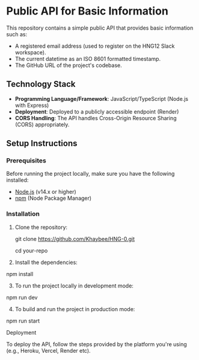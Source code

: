 # Public API for Basic Information

This repository contains a simple public API that provides basic information such as:
- A registered email address (used to register on the HNG12 Slack workspace).
- The current datetime as an ISO 8601 formatted timestamp.
- The GitHub URL of the project's codebase.

## Technology Stack

- **Programming Language/Framework**: JavaScript/TypeScript (Node.js with Express)
- **Deployment**: Deployed to a publicly accessible endpoint (Render)
- **CORS Handling**: The API handles Cross-Origin Resource Sharing (CORS) appropriately.

## Setup Instructions

### Prerequisites

Before running the project locally, make sure you have the following installed:

- [Node.js](https://nodejs.org/) (v14.x or higher)
- [npm](https://www.npmjs.com/) (Node Package Manager)

### Installation

1. Clone the repository:

   git clone https://github.com/Khaybee/HNG-0.git

   cd your-repo

2. Install the dependencies:

npm install

3. To run the project locally in development mode:

npm run dev

4. To build and run the project in production mode:

npm run start

Deployment

To deploy the API, follow the steps provided by the platform you're using (e.g., Heroku, Vercel, Render etc).